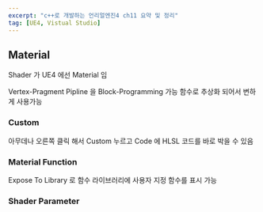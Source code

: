 ```yaml
---
excerpt: "c++로 개발하는 언리얼엔진4 ch11 요약 및 정리"
tag: [UE4, Vistual Studio]
---
```


## Material

Shader 가 UE4 에선 Material 임

Vertex-Pragment Pipline 을 Block-Programming 가능 함수로 추상화 되어서 변하게 사용가능

### Custom

아무데나 오른쪽 클릭 해서  Custom 누르고 Code 에 HLSL 코드를 바로 박을 수 있음

### Material Function

Expose To Library 로 함수 라이브러리에 사용자 지정 함수를 표시 가능

### Shader Parameter

